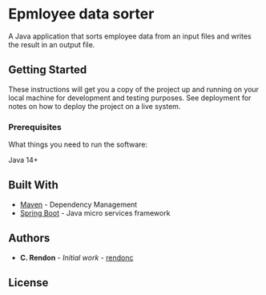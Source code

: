 # Epmloyee data sorter

A Java application that sorts employee data from an input files and writes the result in an output file.

## Getting Started

These instructions will get you a copy of the project up and running on your local machine for development and testing purposes. See deployment for notes on how to deploy the project on a live system.

### Prerequisites

What things you need to run the software:

Java 14+

## Built With

* [Maven](https://maven.apache.org/) - Dependency Management
* [Spring Boot](https://spring.io/) - Java micro services framework

## Authors

* **C. Rendon** - *Initial work* - [rendonc](https://github.com/rendonc)

## License
